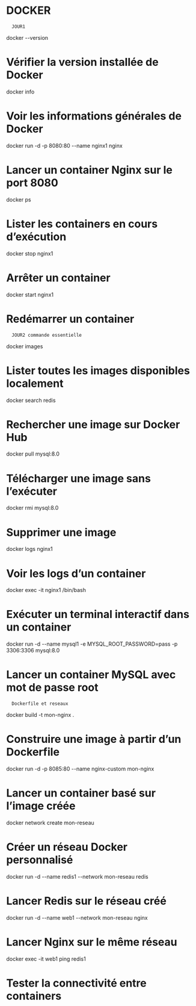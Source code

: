 # DOCKER
      JOUR1
docker --version
# Vérifier la version installée de Docker

docker info
# Voir les informations générales de Docker

docker run -d -p 8080:80 --name nginx1 nginx
# Lancer un container Nginx sur le port 8080

docker ps
# Lister les containers en cours d’exécution

docker stop nginx1
# Arrêter un container

docker start nginx1
# Redémarrer un container

      JOUR2 commande essentielle
docker images
# Lister toutes les images disponibles localement

docker search redis
# Rechercher une image sur Docker Hub

docker pull mysql:8.0
# Télécharger une image sans l’exécuter

docker rmi mysql:8.0
# Supprimer une image

docker logs nginx1
# Voir les logs d’un container

docker exec -it nginx1 /bin/bash
# Exécuter un terminal interactif dans un container

docker run -d --name mysql1 -e MYSQL_ROOT_PASSWORD=pass -p 3306:3306 mysql:8.0
# Lancer un container MySQL avec mot de passe root

      Dockerfile et reseaux

docker build -t mon-nginx .
# Construire une image à partir d’un Dockerfile

docker run -d -p 8085:80 --name nginx-custom mon-nginx
# Lancer un container basé sur l’image créée

docker network create mon-reseau
# Créer un réseau Docker personnalisé

docker run -d --name redis1 --network mon-reseau redis
# Lancer Redis sur le réseau créé

docker run -d --name web1 --network mon-reseau nginx
# Lancer Nginx sur le même réseau

docker exec -it web1 ping redis1
# Tester la connectivité entre containers
